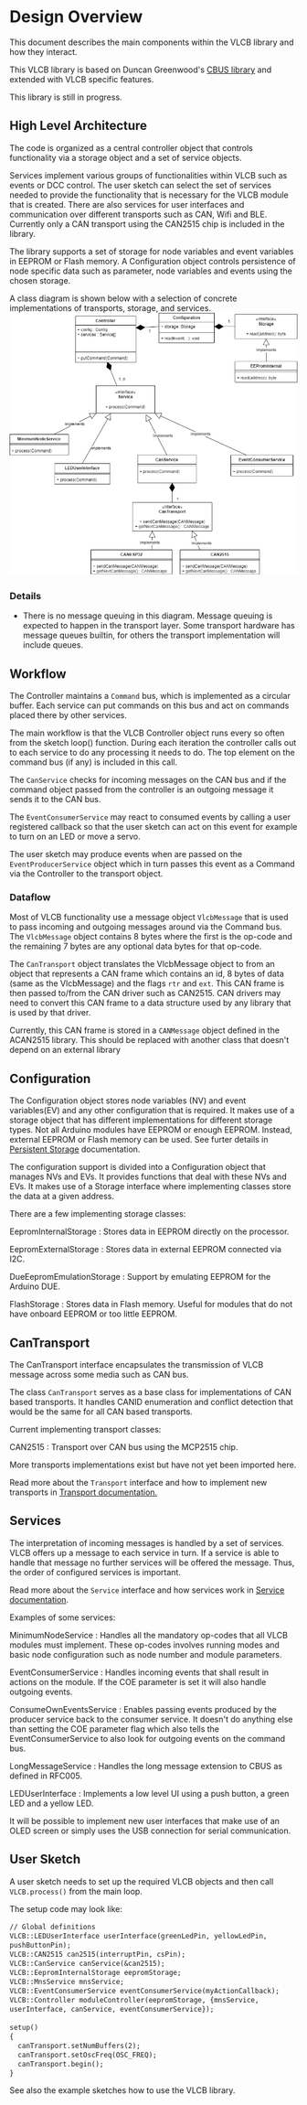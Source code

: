 # Design Overview
This document describes the main components within the VLCB library and how they interact.


This VLCB library is based on Duncan Greenwood's [CBUS library](https://github.com/MERG-DEV/CBUS)
and extended with VLCB specific features.

This library is still in progress.

## High Level Architecture
The code is organized as a central controller object that controls functionality
via a storage object and a set of service objects.

Services implement various groups of functionalities within VLCB such as events or DCC control.
The user sketch can select the set of services needed to provide the functionality
that is necessary for the VLCB module that is created.
There are also services for user interfaces and communication over different transports such as CAN, Wifi and BLE.
Currently only a CAN transport using the CAN2515 chip is included in the library.

The library supports a set of storage for node variables and event variables in EEPROM or Flash memory.
A Configuration object controls persistence of node specific data such as parameter, node variables
and events using the chosen storage.

A class diagram is shown below with a selection of concrete implementations of transports, storage, 
and services.
![Class Diagram](VLCB-Arduino-Classes.png)

### Details
* There is no message queuing in this diagram. Message queuing is expected to happen in the transport layer.
  Some transport hardware has message queues builtin, for others the transport implementation
  will include queues.

## Workflow
The Controller maintains a ```Command``` bus, which is implemented as a circular buffer.
Each service can put commands on this bus and act on commands placed there by other services.

The main workflow is that the VLCB Controller object runs every so often from the sketch loop() function.
During each iteration the controller calls out to each service to do any processing it needs to do. 
The top element on the command bus (if any) is included in this call.

The ```CanService``` checks for incoming messages on the CAN bus and if the command object passed
from the controller is an outgoing message it sends it to the CAN bus.

The ```EventConsumerService``` may react to consumed events by calling a user registered callback so that
the user sketch can act on this event for example to turn on an LED or move a servo.

The user sketch may produce events when are passed on the ```EventProducerService``` object which in turn passes
this event as a Command via the Controller to the transport object.

### Dataflow
Most of VLCB functionality use a message object ```VlcbMessage``` that is used to pass incoming and
outgoing messages around via the Command bus. 
The ```VlcbMessage``` object contains 8 bytes where the first is the op-code and the remaining 7 bytes
are any optional data bytes for that op-code.

The ```CanTransport``` object translates the VlcbMessage object to from an object that represents
a CAN frame which contains an id, 8 bytes of data (same as the VlcbMessage) and the flags
```rtr``` and ```ext```.
This CAN frame is then passed to/from the CAN driver such as CAN2515. 
CAN drivers may need to convert this CAN frame to a data structure used by any library
that is used by that driver.

Currently, this CAN frame is stored in a ```CANMessage``` object defined in the ACAN2515 library.
This should be replaced with another class that doesn't depend on an external library

## Configuration
The Configuration object stores node variables (NV) and event variables(EV) and any other configuration
that is required. It makes use of a storage object that has different implementations for different
storage types. Not all Arduino modules have EEPROM or enough EEPROM. Instead, external EEPROM or
Flash memory can be used.
See furter details in [Persistent Storage](PersistentStorage.md) documentation.

The configuration support is divided into a Configuration object that manages NVs and EVs.
It provides functions that deal with these NVs and EVs. 
It makes use of a Storage interface where implementing classes store the data at a given
address.

There are a few implementing storage classes:

EepromInternalStorage
: Stores data in EEPROM directly on the processor.

EepromExternalStorage
: Stores data in external EEPROM connected via I2C.

DueEepromEmulationStorage
: Support by emulating EEPROM for the Arduino DUE.

FlashStorage
: Stores data in Flash memory. Useful for modules that do not have onboard EEPROM or too
little EEPROM.

## CanTransport
The CanTransport interface encapsulates the transmission of VLCB message across some
media such as CAN bus.

The class ```CanTransport``` serves as a base class for implementations of CAN based transports. 
It handles CANID enumeration and conflict detection that would be the same for all CAN based transports. 

Current implementing transport classes:

CAN2515
: Transport over CAN bus using the MCP2515 chip.

More transports implementations exist but have not yet been imported here.

Read more about the ```Transport``` interface and how to implement new transports in
[Transport documentation.](Transport.md)

## Services

The interpretation of incoming messages is handled by a set of services.
VLCB offers up a message to each service in turn. 
If a service is able to handle that message no further services will be offered the message.
Thus, the order of configured services is important.

Read more about the ```Service``` interface and how services work in 
[Service documentation](Service.md).

Examples of some services:

MinimumNodeService
: Handles all the mandatory op-codes that all VLCB modules must implement. 
These op-codes involves running modes and basic node configuration such as node number and
module parameters.

EventConsumerService
: Handles incoming events that shall result in actions on the module.
If the COE parameter is set it will also handle outgoing events.

ConsumeOwnEventsService
: Enables passing events produced by the producer service back to the consumer service.
It doesn't do anything else than setting the COE parameter flag which also tells
the EventConsumerService to also look for outgoing events on the command bus.

LongMessageService
: Handles the long message extension to CBUS as defined in RFC005.

LEDUserInterface
: Implements a low level UI using a push button, a green LED and a yellow LED.

It will be possible to implement new user interfaces that make use of an OLED screen or simply
uses the USB connection for serial communication.

## User Sketch

A user sketch needs to set up the required VLCB objects and then call ```VLCB.process()``` from 
the main loop.

The setup code may look like:
```
// Global definitions
VLCB::LEDUserInterface userInterface(greenLedPin, yellowLedPin, pushButtonPin); 
VLCB::CAN2515 can2515(interruptPin, csPin); 
VLCB::CanService canService(&can2515);
VLCB::EepromInternalStorage eepromStorage;
VLCB::MnsService mnsService;
VLCB::EventConsumerService eventConsumerService(myActionCallback);
VLCB::Controller moduleController(eepromStorage, {mnsService, userInterface, canService, eventConsumerService});

setup()
{
  canTransport.setNumBuffers(2);
  canTransport.setOscFreq(OSC_FREQ);
  canTransport.begin();
}
```
See also the example sketches how to use the VLCB library.